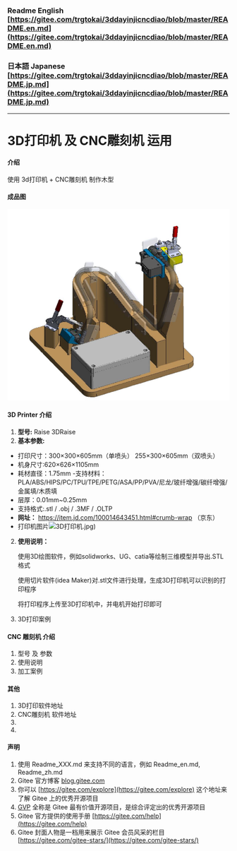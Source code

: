 ### Readme English [https://gitee.com/trgtokai/3ddayinjicncdiao/blob/master/README.en.md](https://gitee.com/trgtokai/3ddayinjicncdiao/blob/master/README.en.md)

### 日本語 Japanese [https://gitee.com/trgtokai/3ddayinjicncdiao/blob/master/README.jp.md](https://gitee.com/trgtokai/3ddayinjicncdiao/blob/master/README.jp.md)
------------------------------------------------------------------------------

# 3D打印机 及  CNC雕刻机 运用

#### 介绍
使用 3d打印机 + CNC雕刻机 制作木型

#### 成品图
![木型成品设计图](04_images/%E5%86%85%E5%88%B6%E6%9C%A8%E5%9E%8B.JPG)


#### 3D Printer 介绍

1. **型号:** Raise 3DRaise
2. **基本参数:** 
  - 打印尺寸：300×300×605mm（单喷头）   255×300×605mm（双喷头）   
  - 机身尺寸:620×626×1105mm
  - 耗材直径：1.75mm
  -支持材料：PLA/ABS/HIPS/PC/TPU/TPE/PETG/ASA/PP/PVA/尼龙/玻纤增强/碳纤增强/金属填/木质填
  - 层厚：0.01mm~0.25mm
  - 支持格式:.stl / .obj  / .3MF  / .OLTP
  - **网址：** https://item.jd.com/100014643451.html#crumb-wrap （京东）
  - 打印机图片![3D打印机](01_%E9%A1%B9%E7%9B%AE%E6%A6%82%E8%A6%81/3D%E6%89%93%E5%8D%B0%E6%9C%BA%EF%BC%88Raise3D%20PRO3%20PLUS).jpg)

2. **使用说明：**

   使用3D绘图软件，例如solidworks、UG、catia等绘制三维模型并导出.STL格式

   使用切片软件(idea Maker)对.stl文件进行处理，生成3D打印机可以识别的打印程序

   将打印程序上传至3D打印机中，并电机开始打印即可
    
3.  3D打印案例

#### CNC 雕刻机 介绍

1.  型号 及 参数
2.  使用说明
3.  加工案例

#### 其他

1.  3D打印软件地址
2.  CNC雕刻机 软件地址
3.  
4.  


#### 声明

1.  使用 Readme\_XXX.md 来支持不同的语言，例如 Readme\_en.md, Readme\_zh.md
2.  Gitee 官方博客 [blog.gitee.com](https://blog.gitee.com)
3.  你可以 [https://gitee.com/explore](https://gitee.com/explore) 这个地址来了解 Gitee 上的优秀开源项目
4.  [GVP](https://gitee.com/gvp) 全称是 Gitee 最有价值开源项目，是综合评定出的优秀开源项目
5.  Gitee 官方提供的使用手册 [https://gitee.com/help](https://gitee.com/help)
6.  Gitee 封面人物是一档用来展示 Gitee 会员风采的栏目 [https://gitee.com/gitee-stars/](https://gitee.com/gitee-stars/)
